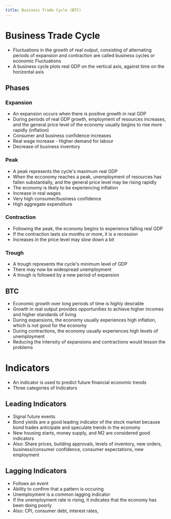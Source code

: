 ```yaml
---
title: Business Trade Cycle (BTC)
---
```


# Business Trade Cycle
- Fluctuations in the growth of real output, consisting of alternating periods of expansion and contraction are called business cycles or economic Fluctuations
- A business cycle plots real GDP on the vertical axis, against time on the horizontal axis

## Phases
### Expansion
- An expansion occurs when there is positive growth in real GDP
- During periods of real GDP growth, employment of resources increases, and the general price level of the economy usually begins to rise more rapidly (inflation)
- Consumer and business confidence increases
- Real wage increase - Higher demand for labour
- Decrease of business inventory

### Peak
- A peak represents the cycle's maximum real GDP
- When the ecconomy reaches a peak, unemployment of resources has fallen substantially, and the general price level may be rising rapidly
- The economy is likely to be experiencing inflation
- Increase in real wages
- Very high consumer/business confidence
- High aggregate expenditure

### Contraction
- Following the peak, the economy begins to experience falling real GDP
- If the contraction lasts six months or more, it is a recession
- Increases in the price level may slow down a bit 

### Trough
- A trough represents the cycle's minimum level of GDP
- There may now be widespread unemployment
- A trough is followed by a new period of expansion

## BTC
- Economic growth over long periods of time is highly desirable
- Growth in real output provides opportunities to achieve higher incomes and higher standards of living
- During expansions, the economy usually experiences high inflation, which is not good for the economy
- During contractions, the economy usually experiences high levels of unemployment
- Reducing the intensity of expansions and contractions would lesson the problems


# Indicators
- An indicator is used to predict future financial economic trends
- Three categories of Indicators

## Leading Indicators
- Signal future events
- Bond yields are a good leading indicator of the stock market because bond trades anticipate and speculate trends in the economy
- New housing starts, money supply, and M2 are considered good indicators
- Also: Share prices, building approvals, levels of inventory, new orders, business/consumer confidence, consumer expectations, new employment

## Lagging Indicators
- Follows an event
- Ability to confirm that a pattern is occuring
- Unemployment is a common lagging indicator
- If the unemployment rate is rising, it indicates that the economy has been doing poorly
- Also: CPI, consumer debt, interest rates, 














